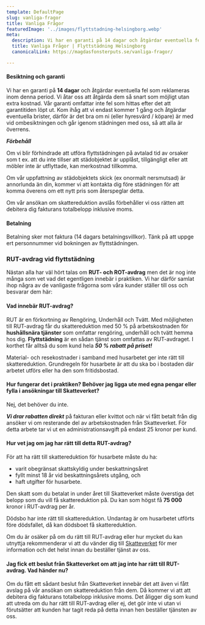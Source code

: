 ```yaml
---
template: DefaultPage
slug: vanliga-fragor
title: Vanliga Frågor
featuredImage: '../images/flyttstadning-helsingborg.webp'
meta:
  description: Vi har en garanti på 14 dagar och åtgärdar eventuella fel som reklameras inom denna period. Vi åtar oss att åtgärda dem snarast och utan extra kostnad. Vår garanti omfattar inte fel som hittas efter det att garantitiden löpt ut. Kom ihåg att vi endast kommer 1 gång och åtgärdar eventuella brister. 
  title: Vanliga Frågor | Flyttstädning Helsingborg
  canonicalLink: https://magdasfonsterputs.se/vanliga-fragor/

---
```


#### Besiktning och garanti
Vi har en garanti på **14 dagar** och åtgärdar eventuella fel som reklameras inom denna period. Vi åtar oss att åtgärda dem så snart som möjligt utan extra kostnad. Vår garanti omfattar inte fel som hittas efter det att garantitiden löpt ut. Kom ihåg att vi endast kommer 1 gång och åtgärdar eventuella brister, därför är det bra om ni (eller hyresvärd / köpare) är med vid ombesiktningen och går igenom städningen med oss, så att alla är överrens.

***Förbehåll***  

Om vi blir förhindrade att utföra flyttstädningen på avtalad tid av
orsaker som t ex. att du inte tillser att städobjektet är upplåst, tillgängligt eller att möbler inte är utflyttade, kan merkostnad tillkomma.

Om vår uppfattning av städobjektets skick (ex onormalt nersmutsad) är annorlunda än din, kommer vi att kontakta dig före städningen för att komma överens om ett nytt pris som återspeglar detta.

Om vår ansökan om skattereduktion avslås förbehåller vi oss rätten att debitera dig fakturans totalbelopp inklusive moms.

#### Betalning
Betalning sker mot faktura (14 dagars betalningsvillkor). Tänk på att uppge ert personnummer vid bokningen av flyttstädningen.

### RUT-avdrag vid flyttstädning
Nästan alla har väl hört talas om **RUT- och ROT-avdrag** men det är nog inte många som vet vad det egentligen innebär i praktiken. Vi har därför samlat ihop några av de vanligaste frågorna som våra kunder ställer till oss och besvarar dem här:


#### Vad innebär RUT-avdrag?
RUT är en förkortning av Rengöring, Underhåll och Tvätt. Med möjligheten till RUT-avdrag får du skattereduktion med 50 % på arbetskostnaden för **hushållsnära tjänster** som omfattar rengöring, underhåll och tvätt hemma hos dig. **Flyttstädning** är en sådan tjänst som omfattas av RUT-avdraget. I korthet får alltså du som kund hela ***50 % rabatt på priset!***

Material- och resekostnader i samband med husarbetet ger inte rätt till skattereduktion. Grundregeln för husarbete är att du ska bo i bostaden där arbetet utförs eller ha den som fritidsbostad.


#### Hur fungerar det i praktiken? Behöver jag ligga ute med egna pengar eller fylla i ansökningar till Skatteverket?

Nej, det behöver du inte.

***Vi drar rabatten direkt*** på fakturan eller kvittot och när vi fått betalt från dig ansöker vi om resterande del av arbetskostnaden från Skatteverket. För detta arbete tar vi ut en administrationsavgift på endast 25 kronor per kund.


#### Hur vet jag om jag har rätt till detta RUT-avdrag?

För att ha rätt till skattereduktion för husarbete måste du ha:

- varit obegränsat skattskyldig under beskattningsåret
- fyllt minst 18 år vid beskattningsårets utgång, och
- haft utgifter för husarbete.

Den skatt som du betalat in under året till Skatteverket måste överstiga det belopp som du vill få skattereduktion på. Du kan som högst få **75 000** kronor i RUT-avdrag per år.

Dödsbo har inte rätt till skattereduktion. Undantag är om husarbetet utförts före dödsfallet, då kan dödsboet få skattereduktion.

Om du är osäker på om du rätt till RUT-avdrag eller hur mycket du kan utnyttja rekommenderar vi att du vänder dig till [Skatteverket](https://www.skatteverket.se) för mer information och det helst innan du beställer tjänst av oss.


#### Jag fick ett beslut från Skatteverket om att jag inte har rätt till RUT-avdrag. Vad händer nu?

Om du fått ett sådant beslut från Skatteverket innebär det att även vi fått avslag på vår ansökan om skattereduktion från dem. Då kommer vi att att debitera dig fakturans totalbelopp inklusive moms. Det åligger dig som kund att utreda om du har rätt till RUT-avdrag eller ej, det gör inte vi utan vi förutsätter att kunden har tagit reda på detta innan hen beställer tjänsten av oss.